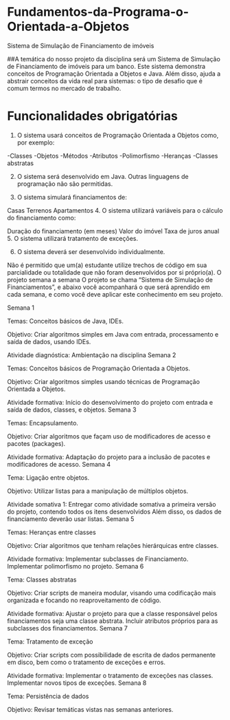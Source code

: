 # Fundamentos-da-Programa-o-Orientada-a-Objetos
Sistema de Simulação de Financiamento de imóveis

##A temática do nosso projeto da disciplina será um Sistema de Simulação de Financiamento de imóveis para um banco. Este sistema demonstra conceitos de Programação Orientada a Objetos e Java. Além disso, ajuda a abstrair conceitos da vida real para sistemas: o tipo de desafio que é comum termos no mercado de trabalho.

# Funcionalidades obrigatórias
 1. O sistema usará conceitos de Programação Orientada a Objetos como, por exemplo:

 -Classes
-Objetos
-Métodos
-Atributos
-Polimorfismo
-Heranças
-Classes abstratas

2. O sistema será desenvolvido em Java. Outras linguagens de programação não são permitidas.

3. O sistema simulará financiamentos de:

Casas
Terrenos
Apartamentos
4. O sistema utilizará variáveis para o cálculo do financiamento como:

Duração do financiamento (em meses)
Valor do imóvel
Taxa de juros anual
5. O sistema utilizará tratamento de exceções.

6. O sistema deverá ser desenvolvido individualmente.

Não é permitido que um(a) estudante utilize trechos de código em sua parcialidade ou totalidade que não foram desenvolvidos por si próprio(a).
O projeto semana a semana
O projeto se chama “Sistema de Simulação de Financiamentos”, e abaixo você acompanhará o que será aprendido em cada semana, e como você deve aplicar este conhecimento em seu projeto.

 Semana 1

 Temas: Conceitos básicos de Java, IDEs.

Objetivo: Criar algoritmos simples em Java com entrada, processamento e saída de dados, usando IDEs.

Atividade diagnóstica: Ambientação na disciplina
 Semana 2

 Temas: Conceitos básicos de Programação Orientada a Objetos.

Objetivo: Criar algoritmos simples usando técnicas de Programação Orientada a Objetos.

Atividade formativa: Início do desenvolvimento do projeto com entrada e saída de dados, classes, e objetos.
 Semana 3

 Temas: Encapsulamento.

Objetivo: Criar algoritmos que façam uso de modificadores de acesso e pacotes (packages).

Atividade formativa: Adaptação do projeto para a inclusão de pacotes e modificadores de acesso.
 Semana 4 

 Tema: Ligação entre objetos.

Objetivo: Utilizar listas para a manipulação de múltiplos objetos.

Atividade somativa 1: Entregar como atividade somativa a primeira versão do projeto, contendo todos os itens desenvolvidos Além disso, os dados de financiamento deverão usar listas.
 Semana 5

 Temas: Heranças entre classes

Objetivo: Criar algoritmos que tenham relações hierárquicas entre classes.

Atividade formativa: Implementar subclasses de Financiamento. Implementar polimorfismo no projeto.
 Semana 6

Tema: Classes abstratas

Objetivo: Criar scripts de maneira modular, visando uma codificação mais organizada e focando no reaproveitamento de código.

Atividade formativa: Ajustar o projeto para que a classe responsável pelos financiamentos seja uma classe abstrata. Incluir atributos próprios para as subclasses dos financiamentos.
 Semana 7

 Tema: Tratamento de exceção

Objetivo: Criar scripts com possibilidade de escrita de dados permanente em disco, bem como o tratamento de exceções e erros.

Atividade formativa: Implementar o tratamento de exceções nas classes. Implementar novos tipos de exceções.
 Semana 8 

 Tema: Persistência de dados

Objetivo: Revisar temáticas vistas nas semanas anteriores.

